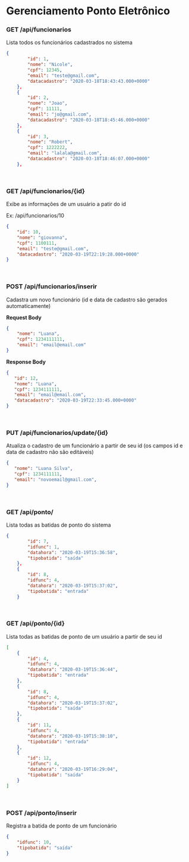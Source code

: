 # Gerenciamento Ponto Eletrônico

### GET /api/funcionarios
Lista todos os funcionários cadastrados no sistema
```json
{
        "id": 1,
        "nome": "Nicole",
        "cpf": 12345,
        "email": "teste@gmail.com",
        "datacadastro": "2020-03-18T18:43:43.000+0000"
    },
    {
        "id": 2,
        "nome": "Joao",
        "cpf": 11111,
        "email": "jo@gmail.com",
        "datacadastro": "2020-03-18T18:45:46.000+0000"
    },
    {
        "id": 3,
        "nome": "Robert",
        "cpf": 1222222,
        "email": "lalala@gmail.com",
        "datacadastro": "2020-03-18T18:46:07.000+0000"
    },
```
<br/>

### GET /api/funcionarios/{id}
Exibe as informações de um usuário a patir do id

Ex: /api/funcionarios/10

```json
{
    "id": 10,
    "nome": "giovanna",
    "cpf": 1100111,
    "email": "teste@gmail.com",
    "datacadastro": "2020-03-19T22:19:28.000+0000"
}
```
<br/>

### POST /api/funcionarios/inserir
Cadastra um novo funcionário (id e data de cadastro são gerados automaticamente)

**Request Body**
```json
{
    "nome": "Luana",
    "cpf": 1234111111,
    "email": "email@email.com"
}
```

**Response Body**
 ```json
{
    "id": 12,
    "nome": "Luana",
    "cpf": 1234111111,
    "email": "email@email.com",
    "datacadastro": "2020-03-19T22:33:45.000+0000"
}
```
<br/>

### PUT /api/funcionarios/update/{id}
Atualiza o cadastro de um funcionário a partir de seu id (os campos id e data de cadastro não são editáveis)

 ```json
{
    "nome": "Luana Silva",
    "cpf": 1234111111,
    "email": "novoemail@gmail.com",
}
```
<br/>

### GET /api/ponto/
Lista todas as batidas de ponto do sistema

```json
{
        "id": 7,
        "idfunc": 1,
        "datahora": "2020-03-19T15:36:58",
        "tipobatida": "saída"
    },
    {
        "id": 8,
        "idfunc": 4,
        "datahora": "2020-03-19T15:37:02",
        "tipobatida": "entrada"
    }
```
<br/>

### GET /api/ponto/{id}
Lista todas as batidas de ponto de um usuário a partir de seu id 

```json
[
    {
        "id": 4,
        "idfunc": 4,
        "datahora": "2020-03-19T15:36:44",
        "tipobatida": "entrada"
    },
    {
        "id": 8,
        "idfunc": 4,
        "datahora": "2020-03-19T15:37:02",
        "tipobatida": "saída"
    },
    {
        "id": 11,
        "idfunc": 4,
        "datahora": "2020-03-19T15:38:10",
        "tipobatida": "entrada"
    },
    {
        "id": 12,
        "idfunc": 4,
        "datahora": "2020-03-19T16:29:04",
        "tipobatida": "saída"
    }
]
```
<br/>

### POST /api/ponto/inserir
Registra a batida de ponto de um funcionário

```json
{
	"idfunc": 10,
	"tipobatida": "saída"
}
```


